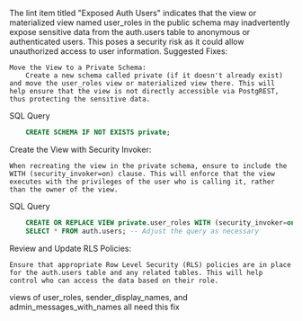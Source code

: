 The lint item titled "Exposed Auth Users" indicates that the view or materialized view named user_roles in the public schema may inadvertently expose sensitive data from the auth.users table to anonymous or authenticated users. This poses a security risk as it could allow unauthorized access to user information.
Suggested Fixes:

    Move the View to a Private Schema:
        Create a new schema called private (if it doesn't already exist) and move the user_roles view or materialized view there. This will help ensure that the view is not directly accessible via PostgREST, thus protecting the sensitive data.

SQL Query

```sql
    CREATE SCHEMA IF NOT EXISTS private;
```

Create the View with Security Invoker:

    When recreating the view in the private schema, ensure to include the WITH (security_invoker=on) clause. This will enforce that the view executes with the privileges of the user who is calling it, rather than the owner of the view.

SQL Query

```sql
    CREATE OR REPLACE VIEW private.user_roles WITH (security_invoker=on) AS
    SELECT * FROM auth.users; -- Adjust the query as necessary
```

Review and Update RLS Policies:

    Ensure that appropriate Row Level Security (RLS) policies are in place for the auth.users table and any related tables. This will help control who can access the data based on their role.

views of user_roles, sender_display_names, and admin_messages_with_names all need this fix
